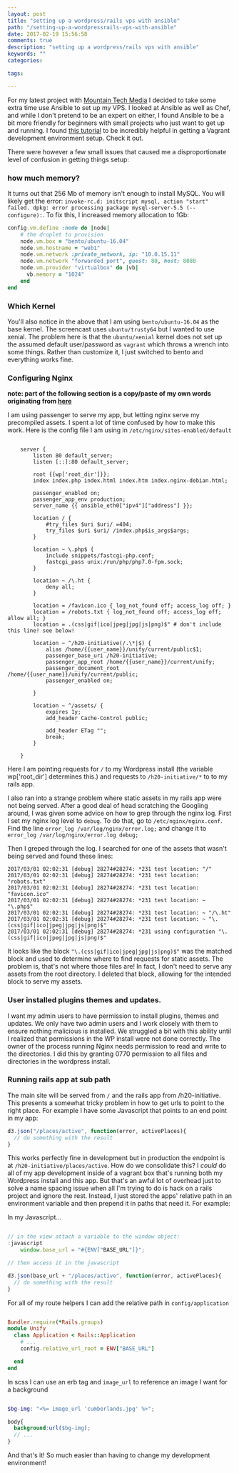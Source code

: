 ```yaml
---
layout: post
title: "setting up a wordpress/rails vps with ansible"
path: "/setting-up-a-wordpressrails-vps-with-ansible"
date: 2017-02-19 15:56:58
comments: true
description: "setting up a wordpress/rails vps with ansible"
keywords: ""
categories:

tags:

---
```


For my latest project with [Mountain Tech Media](http://www.mttechmedia.com/) I decided to take some extra time use Ansible to set up my VPS. I looked at Ansible as well as Chef, and while I don't pretend to be an expert on either, I found Ansible to be a bit more friendly for beginners with small projects who just want to get up and running. I found [this tutorial](https://sysadmincasts.com/episodes/45-learning-ansible-with-vagrant-part-2-4) to be incredibly helpful in getting a Vagrant development environment setup. Check it out.

There were however a few small issues that caused me a disproportionate level of confusion in getting things setup:

### how much memory?

It turns out that 256 Mb of memory isn't enough to install MySQL. You will likely get the error: `invoke-rc.d: initscript mysql, action "start" failed.
 dpkg: error processing package mysql-server-5.5 (--configure):`. To fix this, I increased memory allocation to 1Gb:

```ruby
config.vm.define :node do |node|
    # the droplet to provision
    node.vm.box = "bento/ubuntu-16.04"
    node.vm.hostname = "web1"
    node.vm.network :private_network, ip: "10.0.15.11"
    node.vm.network "forwarded_port", guest: 80, host: 8080
    node.vm.provider "virtualbox" do |vb|
      vb.memory = "1024"
    end
end
```

### Which Kernel

You'll also notice in the above that I am using `bento/ubuntu-16.04` as the base kernel. The screencast uses `ubuntu/trusty64` but I wanted to use xenial. The problem here is that the `ubuntu/xenial` kernel does not set up the assumed default user/password as `vagrant` which throws a wrench into some things. Rather than customize it, I just switched to bento and everything works fine.

### Configuring Nginx
__note: part of the following section is a copy/paste of my own words originating from [here](stackoverflow.com/questions/42521316/rails-5-nginx-passenger-cant-serve-static-assets-404?noredirect=1#comment72180338_42521316)__

I am using passenger to serve my app, but letting nginx serve my precompiled assets. I spent a lot of time confused by how to make this work. Here is the config file I am using in `/etc/nginx/sites-enabled/default`

```nginx

    server {
        listen 80 default_server;
        listen [::]:80 default_server;

        root {{wp['root_dir']}};
        index index.php index.html index.htm index.nginx-debian.html;

        passenger_enabled on;
        passenger_app_env production;
        server_name {{ ansible_eth0["ipv4"]["address"] }};

        location / {
            #try_files $uri $uri/ =404;
            try_files $uri $uri/ /index.php$is_args$args;
        }

        location ~ \.php$ {
            include snippets/fastcgi-php.conf;
            fastcgi_pass unix:/run/php/php7.0-fpm.sock;
        }

        location ~ /\.ht {
            deny all;
        }

        location = /favicon.ico { log_not_found off; access_log off; }
        location = /robots.txt { log_not_found off; access_log off; allow all; }
        location = .(css|gif|ico|jpeg|jpg|js|png)$" # don't include this line! see below!

        location ~ ^/h20-initiative(/.\*|$) {
            alias /home/{{user_name}}/unify/current/public$1;
            passenger_base_uri /h20-initiative;
            passenger_app_root /home/{{user_name}}/current/unify;
            passenger_document_root /home/{{user_name}}/unify/current/public;
            passenger_enabled on;

        }

        location ~ ^/assets/ {
            expires 1y;
            add_header Cache-Control public;

            add_header ETag "";
            break;
        }

    }
```

Here I am pointing requests for `/` to my Wordpress install (the variable wp['root_dir'] determines this.) and requests to `/h20-initiative/*` to to my rails app.

I also ran into a strange problem where static assets in my rails app were not being served. After a good deal of head scratching the Googling around, I was given some advice on how to grep through the nginx log. First I set my nginx log level to `debug`. To do that, go to `/etc/nginx/nginx.conf`. Find the line `error_log /var/log/nginx/error.log;` and change it to `error_log /var/log/nginx/error.log debug;`

Then I greped through the log. I searched for one of the assets that wasn't being served and found these lines:

```
2017/03/01 02:02:31 [debug] 28274#28274: *231 test location: "/"
2017/03/01 02:02:31 [debug] 28274#28274: *231 test location: "robots.txt"
2017/03/01 02:02:31 [debug] 28274#28274: *231 test location: "favicon.ico"
2017/03/01 02:02:31 [debug] 28274#28274: *231 test location: ~ "\.php$"
2017/03/01 02:02:31 [debug] 28274#28274: *231 test location: ~ "/\.ht"
2017/03/01 02:02:31 [debug] 28274#28274: *231 test location: ~ "\.(css|gif|ico|jpeg|jpg|js|png)$"
2017/03/01 02:02:31 [debug] 28274#28274: *231 using configuration "\.(css|gif|ico|jpeg|jpg|js|png)$"
```

It looks like the block `"\.(css|gif|ico|jpeg|jpg|js|png)$"` was the matched block and used to determine where to find requests for static assets. The problem is, that's not where those files are! In fact, I don't need to serve any assets from the root directory. I deleted that block, allowing for the intended block to serve my assets.

### User installed plugins themes and updates.

I want my admin users to have permission to install plugins, themes and updates. We only have two admin users and I work closely with them to ensure nothing malicious is installed. We struggled a bit with this ability until I realized that permissions in the WP install were not done correctly. The owner of the process running Nginx needs permission to read and write to the directories. I did this by granting 0770 permission to all files and directories in the wordpress install.

### Running rails app at sub path

The main site will be served from `/` and the rails app from /h20-initiative. This presents a somewhat tricky problem in how to get urls to point to the right place. For example I have some Javascript that points to an end point in my app:

```javascript
d3.json("/places/active", function(error, activePlaces){
  // do something with the result
}
```

This works perfectly fine in development but in production the endpoint is at `/h20-initiative/places/active`. How do we consolidate this? I _could_ do all of my app development inside of a vagrant box that's running both my Wordpress install and this app. But that's an awful lot of overhead just to solve a name spacing issue when all I'm trying to do is hack on a rails project and ignore the rest. Instead, I just stored the apps' relative path in an environment variable and then prepend it in paths that need it. For example:

In my Javascript...

```javascript

// in the view attach a variable to the window object:
:javascript
    window.base_url = "#{ENV["BASE_URL"]}";

// then access it in the javascript

d3.json(base_url + "/places/active", function(error, activePlaces){
  // do something with the result
}
```

For all of my route helpers I can add the relative path in `config/application`

```ruby

Bundler.require(*Rails.groups)
module Unify
  class Application < Rails::Application
    # ...
    config.relative_url_root = ENV["BASE_URL"]

  end
end
```

In scss I can use an erb tag and `image_url` to reference an image I want for a
background

```scss

$bg-img: "<%= image_url 'cumberlands.jpg' %>";

body{
  background:url($bg-img);
  // ...
}
```

And that's it! So much easier than having to change my development environment!
